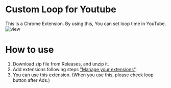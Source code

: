 # Custom Loop for Youtube
This is a Chrome Extension.
By using this, You can set loop time in YouTube.
![view](https://user-images.githubusercontent.com/119599381/212870228-ae6ba06b-6a42-43f9-bd89-c65eb900a8b9.png)

# How to use
1. Download zip file from Releases, and unzip it.
2. Add extensions following steps ["Manage your extensions"](https://support.google.com/chrome_webstore/answer/2664769?hl=en).
3. You can use this extension. (When you use this, please check loop button after Ads.)

